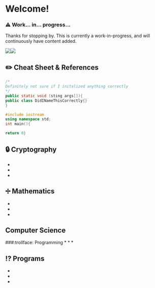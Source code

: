 # Welcome!

### :warning: Work... in... progress...
Thanks for stopping by. This is currently a work-in-progress, and will continuously have content added.

<a href="https://github.com/gil-ryan"><img src="https://badgen.net/badge/github/gil-ryan/red?icon=github"></a><a href="https://gil-ryab.github.io"><img src="https://badgen.net/badge/personal-website/gil-ryan/red"></a>

## :pencil2: Cheat Sheet & References
```Java
/*
Definitely not sure if I initalized anything correctly
*/
public static void (sting args[]){
public class DidINameThisCorrectly{}
}

```
```C++
#include iostream
using namespace std;
int main(){

return 0}

```
## :lock: Cryptography
*
*
*
## :heavy_division_sign: Mathematics
*
*
*
## Computer Science
###:trollface: Programming
* 
*
*
## :interrobang: Programs
*
*
*